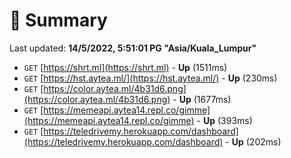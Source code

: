 # 📖 Summary
Last updated: **14/5/2022, 5:51:01 PG "Asia/Kuala_Lumpur"**

- `GET` [https://shrt.ml](https://shrt.ml) - **Up** (1511ms)
- `GET` [https://hst.aytea.ml/](https://hst.aytea.ml/) - **Up** (230ms)
- `GET` [https://color.aytea.ml/4b31d6.png](https://color.aytea.ml/4b31d6.png) - **Up** (1677ms)
- `GET` [https://memeapi.aytea14.repl.co/gimme](https://memeapi.aytea14.repl.co/gimme) - **Up** (393ms)
- `GET` [https://teledrivemy.herokuapp.com/dashboard](https://teledrivemy.herokuapp.com/dashboard) - **Up** (202ms)

